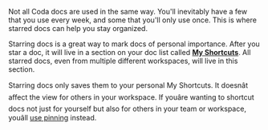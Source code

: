 Not all Coda docs are used in the same way. You'll inevitably have a few that you use every week, and some that you'll only use once. This is where starred docs can help you stay organized.



Starring docs is a great way to mark docs of personal importance. After you star a doc, it will live in a section on your doc list called **[My Shortcuts](https://coda.io/shortcuts)**. All starred docs, even from multiple different workspaces, will live in this section.



Starring docs only saves them to your personal My Shortcuts. It doesnât affect the view for others in your workspace. If youâre wanting to shortcut docs not just for yourself but also for others in your team or workspace, youâll [use pinning](https://help.coda.io/en/articles/2865511-starred-pinned-docs) instead.